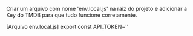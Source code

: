 Criar um arquivo com nome 'env.local.js' na raiz do projeto e adicionar a Key do TMDB para que tudo funcione corretamente.

[Arquivo env.local.js] 
export const API_TOKEN='<TOKEN-DA-API>'
